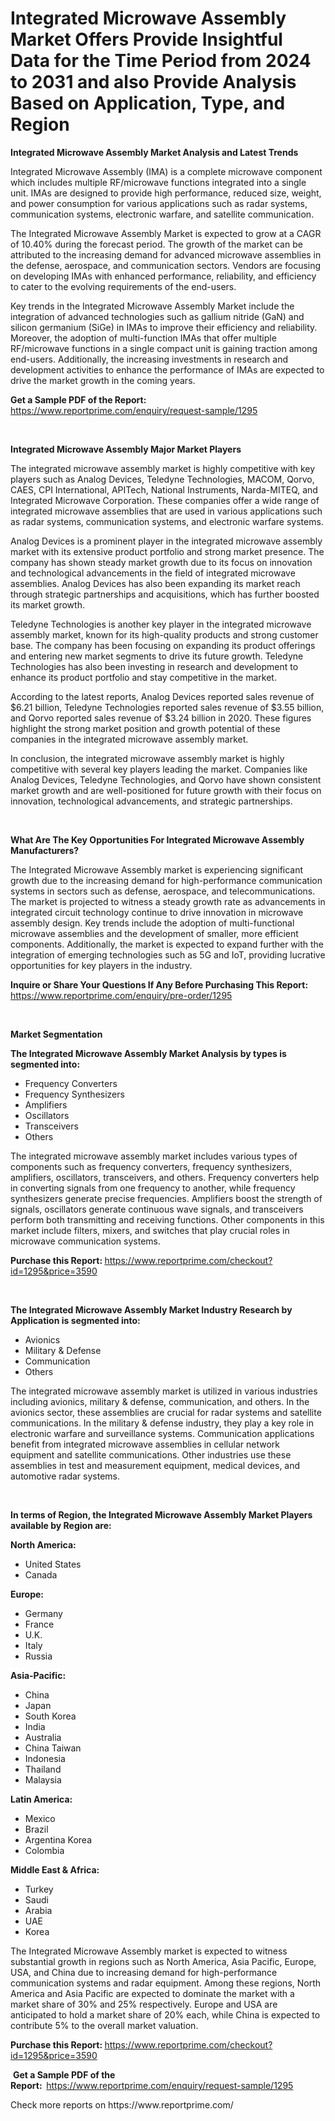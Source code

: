 <p><h1>Integrated Microwave Assembly Market Offers Provide Insightful Data for the Time Period from 2024 to 2031 and also Provide Analysis Based on Application, Type, and Region</h1></p><p><strong>Integrated Microwave Assembly Market Analysis and Latest Trends</strong></p>
<p><p>Integrated Microwave Assembly (IMA) is a complete microwave component which includes multiple RF/microwave functions integrated into a single unit. IMAs are designed to provide high performance, reduced size, weight, and power consumption for various applications such as radar systems, communication systems, electronic warfare, and satellite communication.</p><p>The Integrated Microwave Assembly Market is expected to grow at a CAGR of 10.40% during the forecast period. The growth of the market can be attributed to the increasing demand for advanced microwave assemblies in the defense, aerospace, and communication sectors. Vendors are focusing on developing IMAs with enhanced performance, reliability, and efficiency to cater to the evolving requirements of the end-users.</p><p>Key trends in the Integrated Microwave Assembly Market include the integration of advanced technologies such as gallium nitride (GaN) and silicon germanium (SiGe) in IMAs to improve their efficiency and reliability. Moreover, the adoption of multi-function IMAs that offer multiple RF/microwave functions in a single compact unit is gaining traction among end-users. Additionally, the increasing investments in research and development activities to enhance the performance of IMAs are expected to drive the market growth in the coming years.</p></p>
<p><strong>Get a Sample PDF of the Report:&nbsp;</strong> <a href="https://www.reportprime.com/enquiry/request-sample/1295">https://www.reportprime.com/enquiry/request-sample/1295</a></p>
<p>&nbsp;</p>
<p><strong>Integrated Microwave Assembly Major Market Players</strong></p>
<p><p>The integrated microwave assembly market is highly competitive with key players such as Analog Devices, Teledyne Technologies, MACOM, Qorvo, CAES, CPI International, APITech, National Instruments, Narda-MITEQ, and Integrated Microwave Corporation. These companies offer a wide range of integrated microwave assemblies that are used in various applications such as radar systems, communication systems, and electronic warfare systems.</p><p>Analog Devices is a prominent player in the integrated microwave assembly market with its extensive product portfolio and strong market presence. The company has shown steady market growth due to its focus on innovation and technological advancements in the field of integrated microwave assemblies. Analog Devices has also been expanding its market reach through strategic partnerships and acquisitions, which has further boosted its market growth.</p><p>Teledyne Technologies is another key player in the integrated microwave assembly market, known for its high-quality products and strong customer base. The company has been focusing on expanding its product offerings and entering new market segments to drive its future growth. Teledyne Technologies has also been investing in research and development to enhance its product portfolio and stay competitive in the market.</p><p>According to the latest reports, Analog Devices reported sales revenue of $6.21 billion, Teledyne Technologies reported sales revenue of $3.55 billion, and Qorvo reported sales revenue of $3.24 billion in 2020. These figures highlight the strong market position and growth potential of these companies in the integrated microwave assembly market.</p><p>In conclusion, the integrated microwave assembly market is highly competitive with several key players leading the market. Companies like Analog Devices, Teledyne Technologies, and Qorvo have shown consistent market growth and are well-positioned for future growth with their focus on innovation, technological advancements, and strategic partnerships.</p></p>
<p>&nbsp;</p>
<p><strong>What Are The Key Opportunities For Integrated Microwave Assembly Manufacturers?</strong></p>
<p><p>The Integrated Microwave Assembly market is experiencing significant growth due to the increasing demand for high-performance communication systems in sectors such as defense, aerospace, and telecommunications. The market is projected to witness a steady growth rate as advancements in integrated circuit technology continue to drive innovation in microwave assembly design. Key trends include the adoption of multi-functional microwave assemblies and the development of smaller, more efficient components. Additionally, the market is expected to expand further with the integration of emerging technologies such as 5G and IoT, providing lucrative opportunities for key players in the industry.</p></p>
<p><strong>Inquire or Share Your Questions If Any Before Purchasing This Report:</strong> <a href="https://www.reportprime.com/enquiry/pre-order/1295">https://www.reportprime.com/enquiry/pre-order/1295</a></p>
<p>&nbsp;</p>
<p><strong>Market Segmentation</strong></p>
<p><strong>The Integrated Microwave Assembly Market Analysis by types is segmented into:</strong></p>
<p><ul><li>Frequency Converters</li><li>Frequency Synthesizers</li><li>Amplifiers</li><li>Oscillators</li><li>Transceivers</li><li>Others</li></ul></p>
<p><p>The integrated microwave assembly market includes various types of components such as frequency converters, frequency synthesizers, amplifiers, oscillators, transceivers, and others. Frequency converters help in converting signals from one frequency to another, while frequency synthesizers generate precise frequencies. Amplifiers boost the strength of signals, oscillators generate continuous wave signals, and transceivers perform both transmitting and receiving functions. Other components in this market include filters, mixers, and switches that play crucial roles in microwave communication systems.</p></p>
<p><strong>Purchase this Report:&nbsp;</strong><a href="https://www.reportprime.com/checkout?id=1295&price=3590">https://www.reportprime.com/checkout?id=1295&price=3590</a></p>
<p>&nbsp;</p>
<p><strong>The Integrated Microwave Assembly Market Industry Research by Application is segmented into:</strong></p>
<p><ul><li>Avionics</li><li>Military & Defense</li><li>Communication</li><li>Others</li></ul></p>
<p><p>The integrated microwave assembly market is utilized in various industries including avionics, military & defense, communication, and others. In the avionics sector, these assemblies are crucial for radar systems and satellite communications. In the military & defense industry, they play a key role in electronic warfare and surveillance systems. Communication applications benefit from integrated microwave assemblies in cellular network equipment and satellite communications. Other industries use these assemblies in test and measurement equipment, medical devices, and automotive radar systems.</p></p>
<p>&nbsp;</p>
<p><strong>In terms of Region, the Integrated Microwave Assembly Market Players available by Region are:</strong></p>
<p>
    <p> <strong> North America: </strong>
        <ul>
            <li>United States</li>
            <li>Canada</li>
        </ul>
        </p> 
    <p> <strong> Europe: </strong>
        <ul>
            <li>Germany</li>
            <li>France</li>
            <li>U.K.</li>
            <li>Italy</li>
            <li>Russia</li>
        </ul>
        </p> 
    <p> <strong> Asia-Pacific: </strong>
        <ul>
            <li>China</li>
            <li>Japan</li>
            <li>South Korea</li>
            <li>India</li>
            <li>Australia</li>
            <li>China Taiwan</li>
            <li>Indonesia</li>
            <li>Thailand</li>
            <li>Malaysia</li>
        </ul>
        </p> 
    <p> <strong> Latin America: </strong>
        <ul>
            <li>Mexico</li>
            <li>Brazil</li>
            <li>Argentina Korea</li>
            <li>Colombia</li>
        </ul>
        </p> 
    <p> <strong> Middle East & Africa: </strong>
        <ul>
            <li>Turkey</li>
            <li>Saudi</li>
            <li>Arabia</li>
            <li>UAE</li>
            <li>Korea</li>
        </ul>
    </p>
    </p>
<p><p>The Integrated Microwave Assembly market is expected to witness substantial growth in regions such as North America, Asia Pacific, Europe, USA, and China due to increasing demand for high-performance communication systems and radar equipment. Among these regions, North America and Asia Pacific are expected to dominate the market with a market share of 30% and 25% respectively. Europe and USA are anticipated to hold a market share of 20% each, while China is expected to contribute 5% to the overall market valuation.</p></p>
<p><strong>Purchase this Report: </strong><a href="https://www.reportprime.com/checkout?id=1295&price=3590">https://www.reportprime.com/checkout?id=1295&price=3590</a></p>
<p>&nbsp;<strong>Get a Sample PDF of the Report:&nbsp;&nbsp;</strong><a href="https://www.reportprime.com/enquiry/request-sample/1295">https://www.reportprime.com/enquiry/request-sample/1295</a></p>
<p><strong></strong></p>
<p>Check more reports on https://www.reportprime.com/</p>